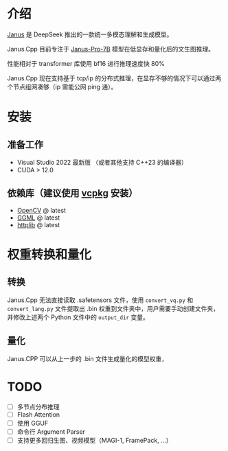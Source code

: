 # 介绍
[Janus](https://github.com/deepseek-ai/Janus) 是 DeepSeek 推出的一款统一多模态理解和生成模型。

Janus.Cpp 目前专注于 [Janus-Pro-7B](https://huggingface.co/deepseek-ai/Janus-Pro-7B) 模型在低显存和量化后的文生图推理。

性能相对于 transformer 库使用 bf16 进行推理速度快 80%

Janus.Cpp 现在支持基于 tcp/ip 的分布式推理，在显存不够的情况下可以通过两个节点组网凑够（ip 需能公网 ping 通）。

# 安装
## 准备工作
- Visual Studio 2022 最新版 （或者其他支持 C++23 的编译器）
- CUDA > 12.0
## 依赖库（建议使用 [vcpkg](https://github.com/microsoft/vcpkg/) 安装）
- [OpenCV](https://github.com/opencv/opencv) @ latest
- [GGML](https://github.com/ggerganov/ggml) @ latest
- [httplib](https://github.com/yhirose/cpp-httplib) @ latest

# 权重转换和量化
## 转换
Janus.Cpp 无法直接读取 .safetensors 文件，使用 `convert_vq.py` 和 `convert_lang.py` 文件提取出 .bin 权重到文件夹中，用户需要手动创建文件夹，并修改上述两个 Python 文件中的 `output_dir` 变量。

## 量化
Janus.CPP 可以从上一步的 .bin 文件生成量化的模型权重，

# TODO
- [ ] 多节点分布推理
- [ ] Flash Attention
- [ ] 使用 GGUF
- [ ] 命令行 Argument Parser
- [ ] 支持更多回归生图、视频模型（MAGI-1, FramePack, ...）